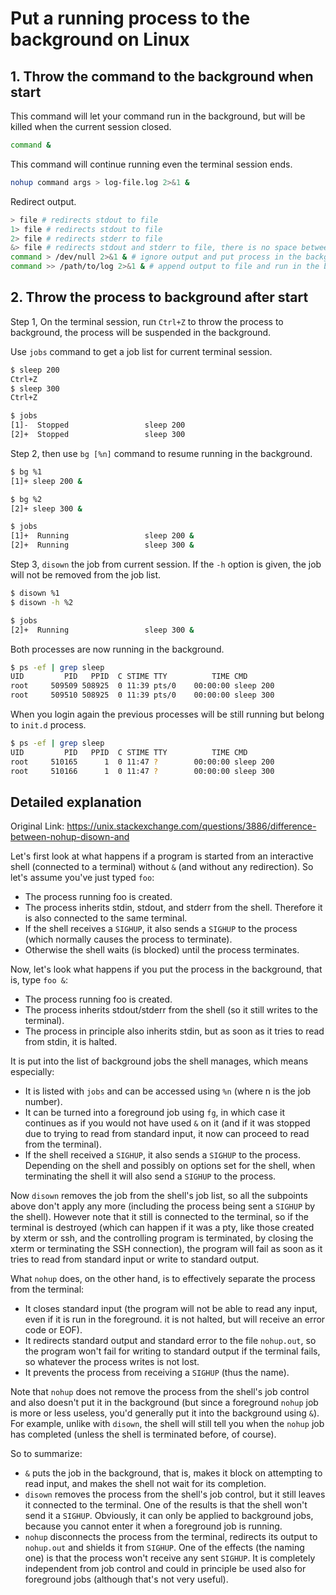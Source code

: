 # Put a running process to the background on Linux

## 1. Throw the command to the background when start

This command will let your command run in the background, but will be killed when the current session closed.

```bash
command &
```

This command will continue running even the terminal session ends.

```bash
nohup command args > log-file.log 2>&1 &
```

Redirect output.

```bash
> file # redirects stdout to file
1> file # redirects stdout to file
2> file # redirects stderr to file
&> file # redirects stdout and stderr to file, there is no space between & and >
command > /dev/null 2>&1 & # ignore output and put process in the background
command >> /path/to/log 2>&1 & # append output to file and run in the background
```

## 2. Throw the process to background after start

Step 1, On the terminal session, run `Ctrl+Z` to throw the process to background, the process will be suspended in the background.

Use `jobs` command to get a job list for current terminal session.

```bash
$ sleep 200
Ctrl+Z
$ sleep 300
Ctrl+Z

$ jobs
[1]-  Stopped                 sleep 200
[2]+  Stopped                 sleep 300
```

Step 2, then use `bg [%n]` command to resume running in the background.

```bash
$ bg %1
[1]+ sleep 200 &

$ bg %2
[2]+ sleep 300 &

$ jobs
[1]+  Running                 sleep 200 &
[2]+  Running                 sleep 300 &
```

Step 3, `disown` the job from current session. If the `-h` option is given, the job will not be removed from the job list.

```bash
$ disown %1
$ disown -h %2

$ jobs
[2]+  Running                 sleep 300 &
```

Both processes are now running in the background.

```bash
$ ps -ef | grep sleep
UID         PID   PPID  C STIME TTY          TIME CMD
root     509509 508925  0 11:39 pts/0    00:00:00 sleep 200
root     509510 508925  0 11:39 pts/0    00:00:00 sleep 300
```

When you login again the previous processes will be still running but belong to `init.d` process.

```bash
$ ps -ef | grep sleep
UID         PID   PPID  C STIME TTY          TIME CMD
root     510165      1  0 11:47 ?        00:00:00 sleep 200
root     510166      1  0 11:47 ?        00:00:00 sleep 300
```

## Detailed explanation

Original Link: <https://unix.stackexchange.com/questions/3886/difference-between-nohup-disown-and>

Let's first look at what happens if a program is started from an interactive shell (connected to a terminal) without `&` (and without any redirection). So let's assume you've just typed `foo`:

- The process running foo is created.
- The process inherits stdin, stdout, and stderr from the shell. Therefore it is also connected to the same terminal.
- If the shell receives a `SIGHUP`, it also sends a `SIGHUP` to the process (which normally causes the process to terminate).
- Otherwise the shell waits (is blocked) until the process terminates.

Now, let's look what happens if you put the process in the background, that is, type `foo &`:

- The process running foo is created.
- The process inherits stdout/stderr from the shell (so it still writes to the terminal).
- The process in principle also inherits stdin, but as soon as it tries to read from stdin, it is halted.

It is put into the list of background jobs the shell manages, which means especially:

- It is listed with `jobs` and can be accessed using `%n` (where n is the job number).
- It can be turned into a foreground job using `fg`, in which case it continues as if you would not have used `&` on it (and if it was stopped due to trying to read from standard input, it now can proceed to read from the terminal).
- If the shell received a `SIGHUP`, it also sends a `SIGHUP` to the process. Depending on the shell and possibly on options set for the shell, when terminating the shell it will also send a `SIGHUP` to the process.

Now `disown` removes the job from the shell's job list, so all the subpoints above don't apply any more (including the process being sent a `SIGHUP` by the shell). However note that it still is connected to the terminal, so if the terminal is destroyed (which can happen if it was a pty, like those created by xterm or ssh, and the controlling program is terminated, by closing the xterm or terminating the SSH connection), the program will fail as soon as it tries to read from standard input or write to standard output.

What `nohup` does, on the other hand, is to effectively separate the process from the terminal:

- It closes standard input (the program will not be able to read any input, even if it is run in the foreground. it is not halted, but will receive an error code or EOF).
- It redirects standard output and standard error to the file `nohup.out`, so the program won't fail for writing to standard output if the terminal fails, so whatever the process writes is not lost.
- It prevents the process from receiving a `SIGHUP` (thus the name).

Note that `nohup` does not remove the process from the shell's job control and also doesn't put it in the background (but since a foreground `nohup` job is more or less useless, you'd generally put it into the background using `&`). For example, unlike with `disown`, the shell will still tell you when the `nohup` job has completed (unless the shell is terminated before, of course).

So to summarize:

- `&` puts the job in the background, that is, makes it block on attempting to read input, and makes the shell not wait for its completion.
- `disown` removes the process from the shell's job control, but it still leaves it connected to the terminal. One of the results is that the shell won't send it a `SIGHUP`. Obviously, it can only be applied to background jobs, because you cannot enter it when a foreground job is running.
- `nohup` disconnects the process from the terminal, redirects its output to `nohup.out` and shields it from `SIGHUP`. One of the effects (the naming one) is that the process won't receive any sent `SIGHUP`. It is completely independent from job control and could in principle be used also for foreground jobs (although that's not very useful).
